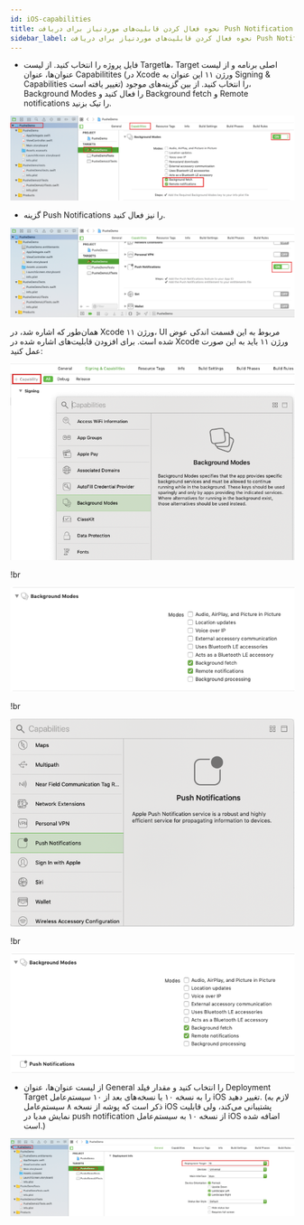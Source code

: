 ```yaml
---
id: iOS-capabilities
title: نحوه فعال کردن قابلیت‌های موردنیاز برای دریافت Push Notification
sidebar_label: نحوه فعال کردن قابلیت‌های موردنیاز برای دریافت Push Notification
---
```


* فایل پروژه را انتخاب کنید. از لیست Targetها، Target اصلی برنامه و از لیست عنوان‌ها، عنوان Capabilitites (در Xcode ورژن ۱۱ این عنوان به Signing & Capabilities تغییر یافته است) را انتخاب کنید. از بین گزینه‌های موجود، Background Modes را فعال کنید و ‌Background fetch و Remote notifications را تیک بزنید.

<img src="/static/img/iOS/04. enableCapabilities.png" />

* گزینه Push Notifications را نیز فعال کنید.

<img src="/static/img/iOS/05. enableCapabiliteis.png" />

همان‌طور که اشاره شد، در Xcode ورژن ۱۱، UI مربوط به این قسمت اندکی عوض شده است. برای افزودن قابلیت‌های اشاره شده در Xcode ورژن ۱۱ باید به این صورت عمل کنید:

<img src="/static/img/iOS/30. Xcode11.png" />

!br

<img src="/static/img/iOS/31. Xcode11.png" />

!br

<img src="/static/img/iOS/32. Xcode11.png" />

!br

<img src="/static/img/iOS/33. Xcode11.png" />

* از لیست عنوان‌ها، عنوان General را انتخاب کنید و مقدار فیلد Deployment Target را به نسخه ۱۰ یا نسخه‌های بعد از ۱۰ سیستم‌عامل iOS تغییر دهید. (لازم به ذکر است که پوشه از نسخه ۸ سیستم‌عامل iOS پشتیبانی می‌کند، ولی قابلیت نمایش مدیا در push notification از نسخه ۱۰ به سیستم‌عامل iOS اضافه شده است.)

<img src="/static/img/iOS/06. settingDeploymentTarget.png" />